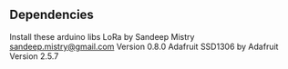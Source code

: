 ## Dependencies
Install these arduino libs
LoRa by Sandeep Mistry <sandeep.mistry@gmail.com> Version 0.8.0
Adafruit SSD1306 by Adafruit Version 2.5.7